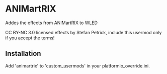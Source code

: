 # ANIMartRIX

Addes the effects from ANIMartRIX to WLED

CC BY-NC 3.0 licensed effects by Stefan Petrick, include this usermod only if you accept the terms!

## Installation 

Add 'animartrix' to 'custom_usermods' in your platformio_override.ini.

